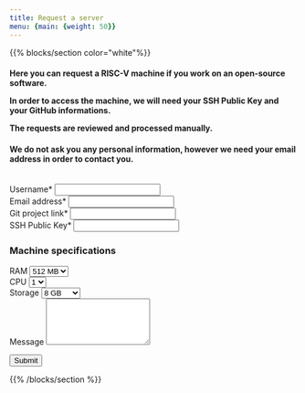 ```yaml
---
title: Request a server
menu: {main: {weight: 50}}
---
```


{{% blocks/section color="white"%}}
<h4>
Here you can request a RISC-V machine if you work on an open-source software.

In order to access the machine, we will need your SSH Public Key and your GitHub informations.

The requests are reviewed and processed manually.
</h4>

<h4>
We do not ask you any personal information, however we need your email address in order to contact you.
</h4>



<br />
<form action="https://fabform.io/f/hGyyUYB" method="POST">
  <div class="mb-3">
    <label for="username" class="form-label">Username*</label>
    <input type="username" class="form-control" id="username" name="username" required="required">
  </div>
  <div class="mb-3">
    <label for="email" class="form-label">Email address*</label>
    <input type="email" class="form-control" id="email" name="email" required="required">
  </div>
  <div class="mb-3">
    <label for="gitProject" class="form-label">Git project link*</label>
    <input type="url" class="form-control" id="gitProject" name="gitProject" required="required">
  </div>

  <div class="mb-3">
    <label for="ssh" class="form-label">SSH Public Key*</label>
    <input type="text" class="form-control" id="ssh" name="ssh" required="required">
  </div>
  
  <div class="card mb-3">
    <div class="card-body">
        <h3>Machine specifications</h3>
        <div class="mb-3">
            <label for="ram" class="form-label">RAM</label>
            <select id="ram" name="ram" class="form-select" aria-label="RAM">
                <option selected="selected">512 MB</option>
                <option>1 GB</option>
                <option>2 GB</option>
                <option>4 GB</option>
                <option>6 GB</option>
                <option>8 GB</option>
            </select>
        </div>
        <div class="mb-3">
            <label for="cpu" class="form-label">CPU</label>
            <select id="cpu" name="cpu" class="form-select" aria-label="CPU">
                <option selected="selected">1</option>
                <option>2</option>
                <option>3</option>
                <option>4</option>
            </select>
        </div>
        <div class="mb-3">
            <label for="disk" class="form-label">Storage</label>
            <select id="disk" name="disk" class="form-select" aria-label="Storage">
                <option selected="selected">8 GB</option>
                <option>16 GB</option>
                <option>32 GB</option>
                <option>64 GB</option>
                <option>128 GB</option>
            </select>
        </div>
    </div>
  </div>

  <div class="mb-3">
    <label for="emailAddress" class="form-label">Message</label>
    <textarea if="message" class="form-control" name="message" rows="5"></textarea>
  </div>
  
  <button type="submit" class="btn btn-primary">Submit</button>
</form>
{{% /blocks/section %}}